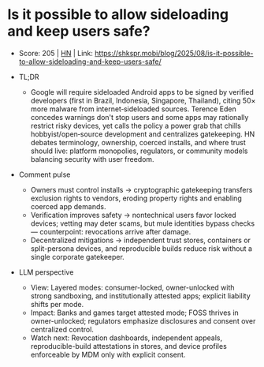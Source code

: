 # Is it possible to allow sideloading and keep users safe?

- Score: 205 | [HN](https://news.ycombinator.com/item?id=45073902) | Link: https://shkspr.mobi/blog/2025/08/is-it-possible-to-allow-sideloading-and-keep-users-safe/

- TL;DR
    - Google will require sideloaded Android apps to be signed by verified developers (first in Brazil, Indonesia, Singapore, Thailand), citing 50× more malware from internet‑sideloaded sources. Terence Eden concedes warnings don't stop users and some apps may rationally restrict risky devices, yet calls the policy a power grab that chills hobbyist/open‑source development and centralizes gatekeeping. HN debates terminology, ownership, coerced installs, and where trust should live: platform monopolies, regulators, or community models balancing security with user freedom.

- Comment pulse
    - Owners must control installs → cryptographic gatekeeping transfers exclusion rights to vendors, eroding property rights and enabling coerced app demands.
    - Verification improves safety → nontechnical users favor locked devices; vetting may deter scams, but mule identities bypass checks — counterpoint: revocations arrive after damage.
    - Decentralized mitigations → independent trust stores, containers or split-persona devices, and reproducible builds reduce risk without a single corporate gatekeeper.

- LLM perspective
    - View: Layered modes: consumer-locked, owner-unlocked with strong sandboxing, and institutionally attested apps; explicit liability shifts per mode.
    - Impact: Banks and games target attested mode; FOSS thrives in owner-unlocked; regulators emphasize disclosures and consent over centralized control.
    - Watch next: Revocation dashboards, independent appeals, reproducible-build attestations in stores, and device profiles enforceable by MDM only with explicit consent.
